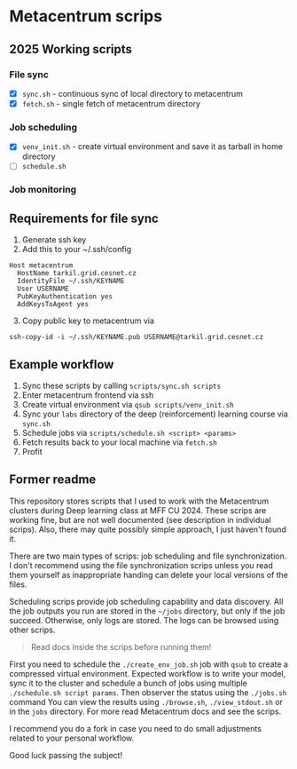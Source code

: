 # Metacentrum scrips

## 2025 Working scripts

### File sync

- [x] `sync.sh` - continuous sync of local directory to metacentrum
- [x] `fetch.sh` - single fetch of metacentrum directory

### Job scheduling

- [x] `venv_init.sh` - create virtual environment and save it as tarball in home directory
- [ ] `schedule.sh`

### Job monitoring

## Requirements for file sync

1. Generate ssh key
2. Add this to your ~/.ssh/config

```
Host metacentrum
  HostName tarkil.grid.cesnet.cz
  IdentityFile ~/.ssh/KEYNAME
  User USERNAME
  PubKeyAuthentication yes
  AddKeysToAgent yes
```

3. Copy public key to metacentrum via

`ssh-copy-id -i ~/.ssh/KEYNAME.pub USERNAME@tarkil.grid.cesnet.cz`

## Example workflow

1. Sync these scripts by calling `scripts/sync.sh scripts`
2. Enter metacentrum frontend via ssh
3. Create virtual environment via `qsub scripts/venv_init.sh`
4. Sync your `labs` directory of the deep (reinforcement) learning course via `sync.sh`
5. Schedule jobs via `scripts/schedule.sh <script> <params>`
6. Fetch results back to your local machine via `fetch.sh`
7. Profit

## Former readme

This repository stores scripts that I used to work with the Metacentrum
clusters during Deep learning class at MFF CU 2024.
These scrips are working fine, but are not well documented
(see description in individual scrips).
Also, there may quite possibly simple approach, I just haven't found it.

There are two main types of scrips: job scheduling and file synchronization.
I don't recommend using the file synchronization scrips unless you read
them yourself as inappropriate handing
can delete your local versions of the files.

Scheduling scrips provide job scheduling capability and data discovery.
All the job outputs you run are stored in the `~/jobs` directory,
but only if the job succeed. Otherwise, only logs are stored.
The logs can be browsed using other scrips.

> Read docs inside the scrips before running them!

First you need to schedule the `./create_env_job.sh` job with `qsub`
to create a compressed virtual environment.
Expected workflow is to write your model,
sync it to the cluster and
schedule a bunch of jobs using multiple `./schedule.sh script params`.
Then observer the status using the `./jobs.sh` command
You can view the results using `./browse.sh`,
`./view_stdout.sh` or in the `jobs` directory.
For more read Metacentrum docs and see the scrips.

I recommend you do a fork in case you need to do small adjustments
related to your personal workflow.

Good luck passing the subject!

